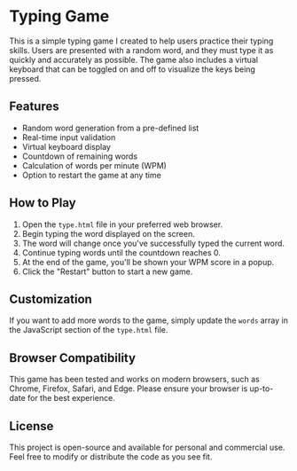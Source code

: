 # Typing Game

This is a simple typing game I created to help users practice their typing skills. Users are presented with a random word, and they must type it as quickly and accurately as possible. The game also includes a virtual keyboard that can be toggled on and off to visualize the keys being pressed.

## Features

- Random word generation from a pre-defined list
- Real-time input validation
- Virtual keyboard display
- Countdown of remaining words
- Calculation of words per minute (WPM)
- Option to restart the game at any time

## How to Play

1. Open the `type.html` file in your preferred web browser.
2. Begin typing the word displayed on the screen.
3. The word will change once you've successfully typed the current word.
4. Continue typing words until the countdown reaches 0.
5. At the end of the game, you'll be shown your WPM score in a popup.
6. Click the "Restart" button to start a new game.

## Customization

If you want to add more words to the game, simply update the `words` array in the JavaScript section of the `type.html` file.

## Browser Compatibility

This game has been tested and works on modern browsers, such as Chrome, Firefox, Safari, and Edge. Please ensure your browser is up-to-date for the best experience.

## License

This project is open-source and available for personal and commercial use. Feel free to modify or distribute the code as you see fit.
